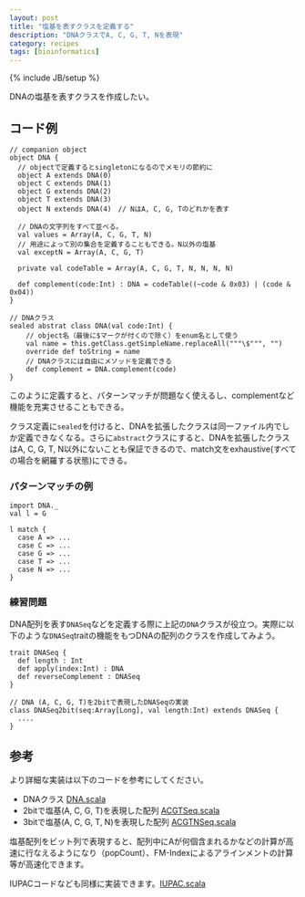 ```yaml
---
layout: post
title: "塩基を表すクラスを定義する"
description: "DNAクラスでA, C, G, T, Nを表現"
category: recipes
tags: [bioinformatics]
---
```

{% include JB/setup %}


DNAの塩基を表すクラスを作成したい。

## コード例

	// companion object
	object DNA {
      // objectで定義するとsingletonになるのでメモリの節約に
	  object A extends DNA(0)
	  object C extends DNA(1)
	  object G extends DNA(2)
	  object T extends DNA(3)
	  object N extends DNA(4)　// NはA, C, G, Tのどれかを表す

      // DNAの文字列をすべて並べる。
      val values = Array(A, C, G, T, N)
	  // 用途によって別の集合を定義することもできる。N以外の塩基
	  val exceptN = Array(A, C, G, T)

	  private val codeTable = Array(A, C, G, T, N, N, N, N)
	  
      def complement(code:Int) : DNA = codeTable((~code & 0x03) | (code & 0x04))
	}
	
	// DNAクラス　
	sealed abstrat class DNA(val code:Int) {
	    // object名（最後に$マークが付くので除く）をenum名として使う
		val name = this.getClass.getSimpleName.replaceAll("""\$""", "")
		override def toString = name
		// DNAクラスには自由にメソッドを定義できる
		def complement = DNA.complement(code)
	}

このように定義すると、パターンマッチが問題なく使えるし、complementなど機能を充実させることもできる。


クラス定義に`sealed`を付けると、DNAを拡張したクラスは同一ファイル内でしか定義できなくなる。さらに`abstract`クラスにすると、DNAを拡張したクラスはA, C, G, T, N以外にないことも保証できるので、match文をexhaustive(すべての場合を網羅する状態)にできる。

### パターンマッチの例
	
	import DNA._
	val l = G
	
	l match {
	  case A => ...
	  case C => ...
	  case G => ...
	  case T => ...
	  case N => ...
	}
 
### 練習問題

DNA配列を表す`DNASeq`などを定義する際に上記の`DNA`クラスが役立つ。実際に以下のような`DNASeq`traitの機能をもつDNAの配列のクラスを作成してみよう。

	trait DNASeq {
	  def length : Int
	  def apply(index:Int) : DNA 
	  def reverseComplement : DNASeq 
	}
	
	// DNA (A, C, G, T)を2bitで表現したDNASeqの実装
	class DNASeq2bit(seq:Array[Long], val length:Int) extends DNASeq {
	  ....
	}
	
## 参考
より詳細な実装は以下のコードを参考にしてください。

- DNAクラス [DNA.scala](https://github.com/xerial/genome-weaver/blob/develop/lens/src/main/scala/utgenome/weaver/lens/DNA.scala)
- 2bitで塩基(A, C, G, T)を表現した配列 [ACGTSeq.scala](https://github.com/xerial/genome-weaver/blob/develop/lens/src/main/scala/utgenome/weaver/lens/ACGTSeq.scala)
- 3bitで塩基(A, C, G, T, N)を表現した配列 [ACGTNSeq.scala](https://github.com/xerial/genome-weaver/blob/develop/lens/src/main/scala/utgenome/weaver/lens/ACGTNSeq.scala)

塩基配列をビット列で表現すると、配列中にAが何個含まれるかなどの計算が高速に行なえるようになり（popCount）、FM-Indexによるアラインメントの計算等が高速化できます。


IUPACコードなども同様に実装できます。[IUPAC.scala](https://github.com/xerial/genome-weaver/blob/develop/lens/src/main/scala/utgenome/weaver/lens/IUPAC.scala)
